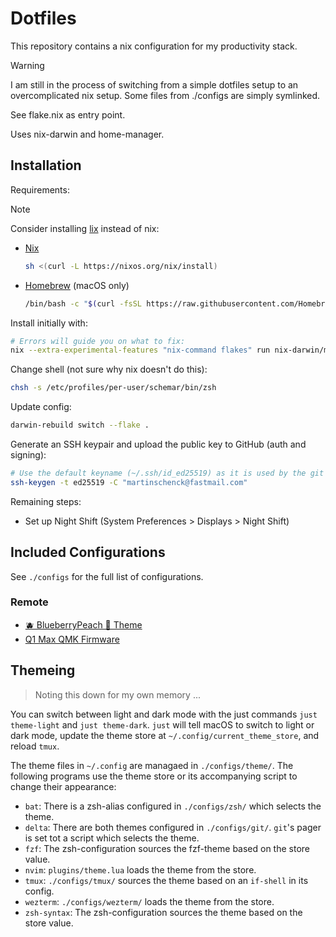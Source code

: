 # Dotfiles

This repository contains a nix configuration for my productivity stack.

> [!WARNING]
> I am still in the process of switching from a simple dotfiles setup to an overcomplicated nix setup.
> Some files from ./configs are simply symlinked.
>
> See flake.nix as entry point.
>
> Uses nix-darwin and home-manager.

## Installation

Requirements:

> [!NOTE]
> Consider installing [lix](https://lix.systems/) instead of nix:

- [Nix](https://nixos.org/download.html)
  ```sh
  sh <(curl -L https://nixos.org/nix/install)
  ```
- [Homebrew](https://brew.sh/) (macOS only)
  ```sh
  /bin/bash -c "$(curl -fsSL https://raw.githubusercontent.com/Homebrew/install/HEAD/install.sh)"`
  ```

Install initially with:

```sh
# Errors will guide you on what to fix:
nix --extra-experimental-features "nix-command flakes" run nix-darwin/master#darwin-rebuild -- switch --flake .
```

Change shell (not sure why nix doesn't do this):

```sh
chsh -s /etc/profiles/per-user/schemar/bin/zsh
```

Update config:

```sh
darwin-rebuild switch --flake .
```

Generate an SSH keypair and upload the public key to GitHub (auth and signing):

```sh
# Use the default keyname (~/.ssh/id_ed25519) as it is used by the git config:
ssh-keygen -t ed25519 -C "martinschenck@fastmail.com"
```

Remaining steps:

- Set up Night Shift (System Preferences > Displays > Night Shift)

## Included Configurations

See `./configs` for the full list of configurations.

### Remote

- [🫐 BlueberryPeach 🍑 Theme](https://github.com/schemar/blueberry-peach)
- [Q1 Max QMK Firmware](https://github.com/schemar/qmk_firmware/blob/wireless_playground/keyboards/keychron/q1_max/ansi_encoder/keymaps/schemar/keymap.c)

## Themeing

> Noting this down for my own memory ...

You can switch between light and dark mode with the just commands `just theme-light` and `just theme-dark`.
`just` will tell macOS to switch to light or dark mode, update the theme store at `~/.config/current_theme_store`, and reload `tmux`.

The theme files in `~/.config` are managaed in `./configs/theme/`.
The following programs use the theme store or its accompanying script to change their appearance:

- `bat`: There is a zsh-alias configured in `./configs/zsh/` which selects the theme.
- `delta`: There are both themes configured in `./configs/git/`. `git`'s pager is set tot a script which selects the theme.
- `fzf`: The zsh-configuration sources the fzf-theme based on the store value.
- `nvim`: `plugins/theme.lua` loads the theme from the store.
- `tmux`: `./configs/tmux/` sources the theme based on an `if-shell` in its config.
- `wezterm`: `./configs/wezterm/` loads the theme from the store.
- `zsh-syntax`: The zsh-configuration sources the theme based on the store value.
